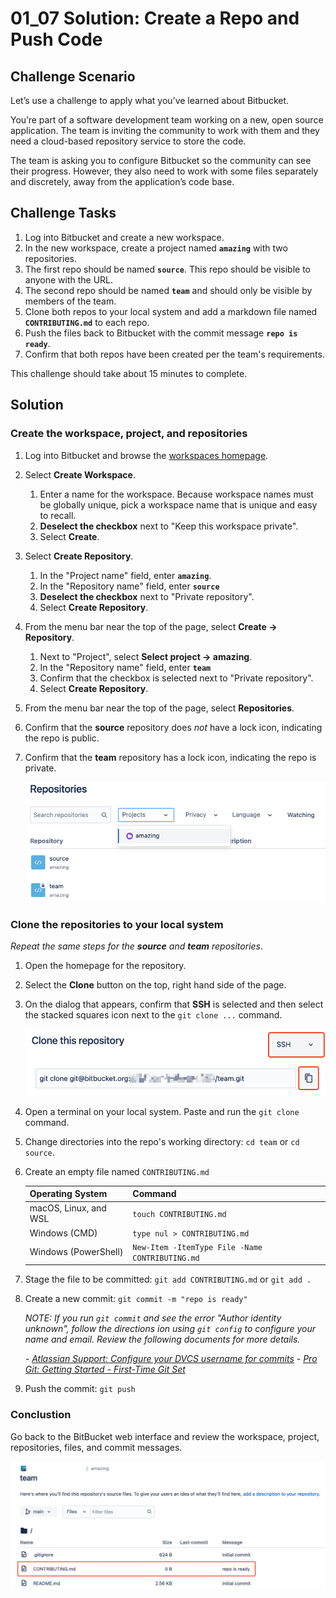 # 01_07 Solution: Create a Repo and Push Code

## Challenge Scenario
Let’s use a challenge to apply what you’ve learned about Bitbucket.

You’re part of a software development team working on a new, open source application.  The team is inviting the community to work with them and they need a cloud-based repository service to store the code.

The team is asking you to configure Bitbucket so the community can see their progress.  However, they also need to work with some files separately and discretely, away from the application’s code base.

## Challenge Tasks
1. Log into Bitbucket and create a new workspace.
1. In the new workspace, create a project named **`amazing`** with two repositories.
1. The first repo should be named **`source`**.  This repo should be visible to anyone with the URL.
1. The second repo should be named **`team`** and should only be visible by members of the team.
1. Clone both repos to your local system and add a markdown file named **`CONTRIBUTING.md`** to each repo.
1. Push the files back to Bitbucket with the commit message **`repo is ready`**.
1. Confirm that both repos have been created per the team's requirements.

This challenge should take about 15 minutes to complete.

## Solution

### Create the workspace, project, and repositories
1. Log into Bitbucket and browse the [workspaces homepage](https://bitbucket.org/account/workspaces/).
1. Select **Create Workspace**.
    1. Enter a name for the workspace.  Because workspace names must be globally unique, pick a workspace name that is unique and easy to recall.
    1. **Deselect the checkbox** next to "Keep this workspace private".
    1. Select **Create**.
1. Select **Create Repository**.
    1. In the "Project name" field, enter **`amazing`**.
    1. In the "Repository name" field, enter **`source`**
    1. **Deselect the checkbox** next to "Private repository".
    1. Select **Create Repository**.
1. From the menu bar near the top of the page, select **Create -> Repository**.
    1. Next to "Project", select **Select project -> amazing**.
    1. In the "Repository name" field, enter **`team`**
    1. Confirm that the checkbox is selected next to "Private repository".
    1. Select **Create Repository**.
1. From the menu bar near the top of the page, select **Repositories**.
1. Confirm that the **source** repository does *not* have a lock icon, indicating the repo is public.
1. Confirm that the **team** repository has a lock icon, indicating the repo is private.

    ![The team and source repositories](./01_07-solution-1.png)
### Clone the repositories to your local system

*Repeat the same steps for the **source** and **team** repositories*.

1. Open the homepage for the repository.
1. Select the **Clone** button on the top, right hand side of the page.
1. On the dialog that appears, confirm that **SSH** is selected and then select the stacked squares icon next to the `git clone ...` command.

    ![Clone using the SSH protocol](./01_07-solution-2.png)

1. Open a terminal on your local system.  Paste and run the `git clone` command.
1. Change directories into the repo's working directory: `cd team` or `cd source`.
1. Create an empty file named `CONTRIBUTING.md`

    | Operating System     | Command                                           |
    |----------------------|---------------------------------------------------|
    | macOS, Linux, and WSL      | `touch CONTRIBUTING.md`                          |
    | Windows (CMD) | `type nul > CONTRIBUTING.md`                   |
    | Windows (PowerShell)   | `New-Item -ItemType File -Name CONTRIBUTING.md`  |

1. Stage the file to be committed: `git add CONTRIBUTING.md` or `git add .`
1. Create a new commit: `git commit -m "repo is ready"`

    *NOTE: If you run `git commit`  and see the error "Author identity unknown", follow the directions ion using `git config` to configure your name and email.  Review the following documents for more details.*
    
    *- [Atlassian Support: Configure your DVCS username for commits](https://support.atlassian.com/bitbucket-cloud/docs/configure-your-dvcs-username-for-commits/)*
    *- [Pro Git: Getting Started - First-Time Git Set](https://git-scm.com/book/en/v2/Getting-Started-First-Time-Git-Setup)* 

1. Push the commit: `git push`

### Conclustion
Go back to the BitBucket web interface and review the workspace, project, repositories, files, and commit messages.

![The solution for the `team` repo](./01_07-solution-3.png)
